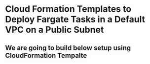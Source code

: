 # Cloud Formation Templates to Deploy Fargate Tasks in a Default VPC on a Public Subnet 

## We are going to build below setup using CloudFormation Tempalte 
